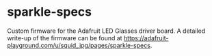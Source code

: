 # sparkle-specs
Custom firmware for the Adafruit LED Glasses driver board. A detailed write-up of the firmware can be found at https://adafruit-playground.com/u/squid_jpg/pages/sparkle-specs.
